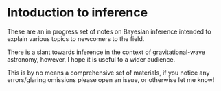 # Intoduction to inference

These are an in progress set of notes on Bayesian inference intended to explain various topics to newcomers to the field.

There is a slant towards inference in the context of gravitational-wave astronomy, however, I hope it is useful to a wider audience.

This is by no means a comprehensive set of materials, if you notice any errors/glaring omissions please open an issue, or otherwise let me know!
